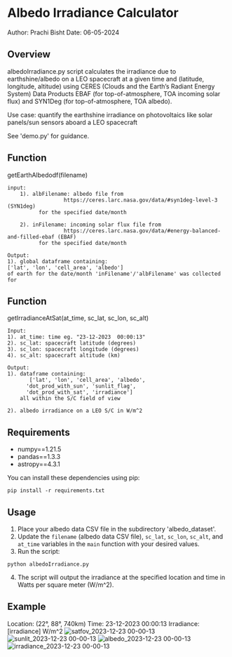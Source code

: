 # Albedo Irradiance Calculator

Author: Prachi Bisht
Date: 06-05-2024

## Overview
albedoIrradiance.py script calculates the irradiance due to earthshine/albedo on a LEO spacecraft 
at a given time and (latitude, longitude, altitude)
using CERES (Clouds and the Earth’s Radiant Energy System) Data Products
	EBAF (for top-of-atmosphere, TOA incoming solar flux)
	and SYN1Deg (for top-of-atmosphere, TOA albedo).

Use case: quantify the earthshine irradiance on photovoltaics like solar panels/sun sensors aboard a LEO spacecraft 

See 'demo.py' for guidance.


## Function

getEarthAlbedodf(filename)

	input:
        1). albFilename: albedo file from 
                      https://ceres.larc.nasa.gov/data/#syn1deg-level-3 (SYN1deg)
		      for the specified date/month
    
        2). inFilename: incoming solar flux file from 
                      https://ceres.larc.nasa.gov/data/#energy-balanced-and-filled-ebaf (EBAF)
		      for the specified date/month
 
	Output:
	1). global dataframe containing:
	['lat', 'lon', 'cell_area', 'albedo']
	of earth for the date/month 'inFilename'/'albFilename' was collected for

## Function

getIrradianceAtSat(at_time, sc_lat, sc_lon, sc_alt)

	Input:
	1). at_time: time eg. "23-12-2023  00:00:13"
	2). sc_lat: spacecraft latitude (degrees)
 	3). sc_lon: spacecraft longitude (degrees)
  	4). sc_alt: spacecraft altitude (km)

	Output:
	1). dataframe containing:
	       ['lat', 'lon', 'cell_area', 'albedo',
	      'dot_prod_with_sun', 'sunlit_flag', 
	      'dot_prod_with_sat', 'irradiance']
	    all within the S/C field of view
	
	2). albedo irradiance on a LEO S/C in W/m^2

## Requirements

- numpy==1.21.5
- pandas==1.3.3
- astropy==4.3.1

You can install these dependencies using pip:

```terminal
pip install -r requirements.txt
```

## Usage

1. Place your albedo data CSV file in the subdirectory 'albedo_dataset'.
2. Update the `filename` (albedo data CSV file), `sc_lat`, `sc_lon`, `sc_alt`, and `at_time` variables in the `main` function with your desired values.
3. Run the script:

```terminal
python albedoIrradiance.py
```

4. The script will output the irradiance at the specified location and time in Watts per square meter (W/m^2).

## Example

Location: (22°, 88°, 740km)
Time: 23-12-2023 00:00:13
Irradiance: [irradiance] W/m^2
![satfov_2023-12-23  00-00-13](https://github.com/bisht-prachi/albedoIrradiance/assets/103419553/05ead714-8daa-44f0-8748-0b622cba0b97)
![sunlit_2023-12-23  00-00-13](https://github.com/bisht-prachi/albedoIrradiance/assets/103419553/c9c26160-2978-47e8-8e58-913a5da7e42b)
![albedo_2023-12-23  00-00-13](https://github.com/bisht-prachi/albedoIrradiance/assets/103419553/ad62e2f3-f4ff-4f06-938b-25c2b7eb1773)
![irradiance_2023-12-23  00-00-13](https://github.com/bisht-prachi/albedoIrradiance/assets/103419553/fc417350-9d03-4412-9225-0b6b736b75e4)





